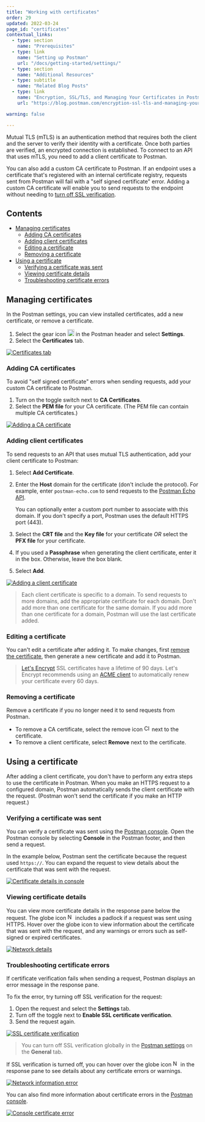 ```yaml
---
title: "Working with certificates"
order: 29
updated: 2022-03-24
page_id: "certificates"
contextual_links:
  - type: section
    name: "Prerequisites"
  - type: link
    name: "Setting up Postman"
    url: "/docs/getting-started/settings/"
  - type: section
    name: "Additional Resources"
  - type: subtitle
    name: "Related Blog Posts"
  - type: link
    name: "Encryption, SSL/TLS, and Managing Your Certificates in Postman"
    url: "https://blog.postman.com/encryption-ssl-tls-and-managing-your-certificates-in-postman/"

warning: false

---
```


Mutual TLS (mTLS) is an authentication method that requires both the client and the server to verify their identity with a certificate. Once both parties are verified, an encrypted connection is established. To connect to an API that uses mTLS, you need to add a client certificate to Postman.

You can also add a custom CA certificate to Postman. If an endpoint uses a certificate that's registered with an internal certificate registry, requests sent from Postman will fail with a "self signed certificate" error. Adding a custom CA certificate will enable you to send requests to the endpoint without needing to [turn off SSL verification](#troubleshooting-certificate-errors).

## Contents

* [Managing certificates](#managing-certificates)
    * [Adding CA certificates](#adding-ca-certificates)
    * [Adding client certificates](#adding-client-certificates)
    * [Editing a certificate](#editing-a-certificate)
    * [Removing a certificate](#removing-a-certificate)
* [Using a certificate](#using-a-certificate)
    * [Verifying a certificate was sent](#verifying-a-certificate-was-sent)
    * [Viewing certificate details](#viewing-certificate-details)
    * [Troubleshooting certificate errors](#troubleshooting-certificate-errors)

## Managing certificates

In the Postman settings, you can view installed certificates, add a new certificate, or remove a certificate.

1. Select the gear icon <img alt="Settings icon" src="https://assets.postman.com/postman-docs/icon-gear-outline-v9.jpg#icon" width="18px"> in the Postman header and select **Settings**.
1. Select the **Certificates** tab.

[![Certificates tab](https://assets.postman.com/postman-docs/certificates-settings-tab-v9-14.jpg)](https://assets.postman.com/postman-docs/certificates-settings-tab-v9-14.jpg)

### Adding CA certificates

To avoid "self signed certificate" errors when sending requests, add your custom CA certificate to Postman.

1. Turn on the toggle switch next to **CA Certificates**.
1. Select the **PEM file** for your CA certificate. (The PEM file can contain multiple CA certificates.)

[![Adding a CA certificate](https://assets.postman.com/postman-docs/certificates-add-ca-cert-v9-14.jpg)](https://assets.postman.com/postman-docs/certificates-add-ca-cert-v9-14.jpg)

### Adding client certificates

To send requests to an API that uses mutual TLS authentication, add your client certificate to Postman:

1. Select **Add Certificate**.
1. Enter the **Host** domain for the certificate (don't include the protocol). For example, enter `postman-echo.com` to send requests to the [Postman Echo API](https://www.postman.com/postman/workspace/published-postman-templates/documentation/631643-f695cab7-6878-eb55-7943-ad88e1ccfd65).

    You can optionally enter a custom port number to associate with this domain. If you don't specify a port, Postman uses the default HTTPS port (443).

1. Select the **CRT file** and the **Key file** for your certificate *OR* select the **PFX file** for your certificate.
1. If you used a **Passphrase** when generating the client certificate, enter it in the box. Otherwise, leave the box blank.
1. Select **Add**.

[![Adding a client certificate](https://assets.postman.com/postman-docs/certificates-add-client-cert-v9-14.jpg)](https://assets.postman.com/postman-docs/certificates-add-client-cert-v9-14.jpg)

> Each client certificate is specific to a domain. To send requests to more domains, add the appropriate certificate for each domain. Don't add more than one certificate for the same domain. If you add more than one certificate for a domain, Postman will use the last certificate added.

### Editing a certificate

You can't edit a certificate after adding it. To make changes, first [remove the certificate](#removing-a-certificate), then generate a new certificate and add it to Postman.

> [Let's Encrypt](https://letsencrypt.org/) SSL certificates have a lifetime of 90 days. Let's Encrypt recommends using an [ACME client](https://letsencrypt.org/docs/client-options/) to automatically renew your certificate every 60 days.

### Removing a certificate

Remove a certificate if you no longer need it to send requests from Postman.

* To remove a CA certificate, select the remove icon <img alt="Close icon" src="https://assets.postman.com/postman-docs/icon-close.jpg#icon" width="16px"> next to the certificate.
* To remove a client certificate, select **Remove** next to the certificate.

## Using a certificate

After adding a client certificate, you don't have to perform any extra steps to use the certificate in Postman. When you make an HTTPS request to a configured domain, Postman automatically sends the client certificate with the request. (Postman won't send the certificate if you make an HTTP request.)

### Verifying a certificate was sent

You can verify a certificate was sent using the [Postman console](/docs/sending-requests/troubleshooting-api-requests/). Open the Postman console by selecting **Console** in the Postman footer, and then send a request.

In the example below, Postman sent the certificate because the request used `https://`. You can expand the request to view details about the certificate that was sent with the request.

[![Certificate details in console](https://assets.postman.com/postman-docs/certificates-console-details-v9-14.jpg)](https://assets.postman.com/postman-docs/certificates-console-details-v9-14.jpg)

### Viewing certificate details

You can view more certificate details in the response pane below the request. The globe icon <img alt="Network information locked icon" src="https://assets.postman.com/postman-docs/icon-globe-locked.jpg#icon" width="16px"> includes a padlock if a request was sent using HTTPS. Hover over the globe icon to view information about the certificate that was sent with the request, and any warnings or errors such as self-signed or expired certificates.

[![Network details](https://assets.postman.com/postman-docs/certificates-network-details-v9-14.jpg)](https://assets.postman.com/postman-docs/certificates-network-details-v9-14.jpg)

### Troubleshooting certificate errors

If certificate verification fails when sending a request, Postman displays an error message in the response pane.

To fix the error, try turning off SSL verification for the request:

1. Open the request and select the **Settings** tab.
1. Turn off the toggle next to **Enable SSL certificate verification**.
1. Send the request again.

[![SSL certificate verification](https://assets.postman.com/postman-docs/certificates-ssl-verification-v9-14.jpg)](https://assets.postman.com/postman-docs/certificates-ssl-verification-v9-14.jpg)

> You can turn off SSL verification globally in the [Postman settings](/docs/getting-started/settings/) on the **General** tab.

If SSL verification is turned off, you can hover over the globe icon <img alt="Network information error icon" src="https://assets.postman.com/postman-docs/icon-globe-error.jpg#icon" width="16px"> in the response pane to see details about any certificate errors or warnings.

[![Network information error](https://assets.postman.com/postman-docs/certificates-network-error-v9-14.jpg)](https://assets.postman.com/postman-docs/certificates-network-error-v9-14.jpg)

You can also find more information about certificate errors in the [Postman console](/docs/sending-requests/troubleshooting-api-requests/).

[![Console certificate error](https://assets.postman.com/postman-docs/certificates-console-error-v9-14.jpg)](https://assets.postman.com/postman-docs/certificates-console-error-v9-14.jpg)

